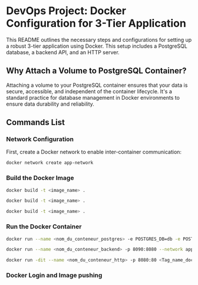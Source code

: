 # DevOps Project: Docker Configuration for 3-Tier Application

This README outlines the necessary steps and configurations for setting up a robust 3-tier application using Docker. This setup includes a PostgreSQL database, a backend API, and an HTTP server.

## Why Attach a Volume to PostgreSQL Container?

Attaching a volume to your PostgreSQL container ensures that your data is secure, accessible, and independent of the container lifecycle. It's a standard practice for database management in Docker environments to ensure data durability and reliability.

## Commands List

### Network Configuration
First, create a Docker network to enable inter-container communication:

```bash
docker network create app-network
```

### Build the Docker Image

```bash
docker build -t <image_name> .
```

```bash
docker build -t <image_name> .
```

```bash
docker build -t <image_name> .
```

### Run the Docker Container

```bash
docker run --name <nom_du_conteneur_postgres> -e POSTGRES_DB=db -e POSTGRES_USER=usr -e POSTGRES_PASSWORD=pwd --network app-network -d <Tag_name_docker_image_bdd>
```

```bash
docker run --name <nom_du_conteneur_backend> -p 8090:8080 --network app-network <Tag_name_docker_image_backend>
```

```bash
docker run -dit --name <nom_du_conteneur_http> -p 8080:80 <Tag_name_docker_image_http>
```
### Docker Login and Image pushing 

